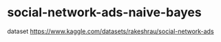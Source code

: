 # social-network-ads-naive-bayes
dataset https://www.kaggle.com/datasets/rakeshrau/social-network-ads
